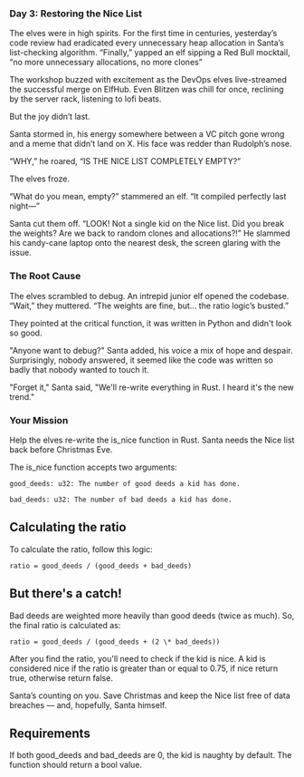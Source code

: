 ### Day 3: Restoring the Nice List

The elves were in high spirits. For the first time in centuries, yesterday’s code review had eradicated every unnecessary heap allocation in Santa’s list-checking algorithm. “Finally,” yapped an elf sipping a Red Bull mocktail, “no more unnecessary allocations, no more clones”

The workshop buzzed with excitement as the DevOps elves live-streamed the successful merge on ElfHub. Even Blitzen was chill for once, reclining by the server rack, listening to lofi beats.

But the joy didn’t last.

Santa stormed in, his energy somewhere between a VC pitch gone wrong and a meme that didn’t land on X. His face was redder than Rudolph’s nose.

“WHY,” he roared, “IS THE NICE LIST COMPLETELY EMPTY?”

The elves froze.

“What do you mean, empty?” stammered an elf. “It compiled perfectly last night—”

Santa cut them off. “LOOK! Not a single kid on the Nice list. Did you break the weights? Are we back to random clones and allocations?!” He slammed his candy-cane laptop onto the nearest desk, the screen glaring with the issue.

### The Root Cause

The elves scrambled to debug. An intrepid junior elf opened the codebase. “Wait,” they muttered. “The weights are fine, but... the ratio logic’s busted.”

They pointed at the critical function, it was written in Python and didn't look so good.

"Anyone want to debug?" Santa added, his voice a mix of hope and despair. Surprisingly, nobody answered, it seemed like the code was written so badly that nobody wanted to touch it.

"Forget it," Santa said, "We'll re-write everything in Rust. I heard it's the new trend."

### Your Mission

Help the elves re-write the is_nice function in Rust. Santa needs the Nice list back before Christmas Eve.

The is_nice function accepts two arguments:

    good_deeds: u32: The number of good deeds a kid has done.

    bad_deeds: u32: The number of bad deeds a kid has done.

## Calculating the ratio

To calculate the ratio, follow this logic:

    ratio = good_deeds / (good_deeds + bad_deeds)

## But there's a catch!

Bad deeds are weighted more heavily than good deeds (twice as much). So, the final ratio is calculated as:

    ratio = good_deeds / (good_deeds + (2 \* bad_deeds))

After you find the ratio, you'll need to check if the kid is nice. A kid is considered nice if the ratio is greater than or equal to 0.75, if nice return true, otherwise return false.

Santa’s counting on you. Save Christmas and keep the Nice list free of data breaches — and, hopefully, Santa himself.

## Requirements

If both good_deeds and bad_deeds are 0, the kid is naughty by default.
The function should return a bool value.
